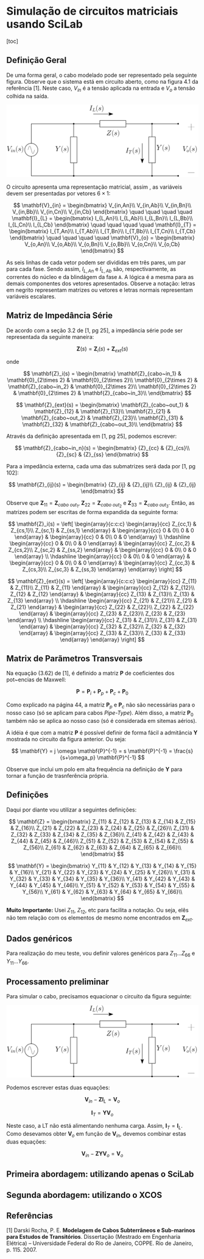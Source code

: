 # Simulação de circuitos matriciais usando SciLab






[toc]



<!-- 
-------------------------------------------------
-------------------------------------------------
-------------------------------------------------
-------------------------------------------------
-------------------------------------------------
-->
## Definição Geral

De uma forma geral, o cabo modelado pode ser representado pela seguinte figura. Observe que o sistema está em circuito aberto, como na figura 4.1 da referência [1]. Neste caso, $V_{in}$ é a tensão aplicada na entrada e $V_o$ a tensão colhida na saída.


<p align="center">
<img src="./figuras/LT_aberta.svg">
</p>


O circuito apresenta uma representação matricial, assim , as variáveis devem ser presentadas por vetores $6 \times 1$:

$$
\mathbf{V}_{in} =
\begin{bmatrix}
V_{in,An}\\ 
V_{in,Ab}\\
V_{in,Bn}\\ 
V_{in,Bb}\\ 
V_{in,Cn}\\ 
V_{in,Cb}    
\end{bmatrix}
\quad \quad \quad \quad 
\mathbf{I}_{L} =
\begin{bmatrix}
I_{L,An}\\ 
I_{L,Ab}\\
I_{L,Bn}\\ 
I_{L,Bb}\\ 
I_{L,Cn}\\ 
I_{L,Cb}    
\end{bmatrix}
\quad \quad \quad \quad 
\mathbf{I}_{T} =
\begin{bmatrix}
I_{T,An}\\ 
I_{T,Ab}\\
I_{T,Bn}\\ 
I_{T,Bb}\\ 
I_{T,Cn}\\ 
I_{T,Cb}    
\end{bmatrix}
\quad \quad \quad \quad 
\mathbf{V}_{o} =
\begin{bmatrix}
V_{o,An}\\ 
V_{o,Ab}\\
V_{o,Bn}\\ 
V_{o,Bb}\\ 
V_{o,Cn}\\ 
V_{o,Cb}    
\end{bmatrix}
$$

As seis linhas de cada vetor podem ser divididas em três pares, um par para cada fase. Sendo assim, $I_{L,An}$ e $I_{L,Ab}$ são, respectivamente, as correntes do núcleo e da blindágem da fase <code>A</code>. A lógica é a mesma para as demais componentes dos vetores apresentados. Observe a notação: letras em negrito representam matrizes ou vetores e letras normais representam variáveis escalares.  



<!-- 
-------------------------------------------------
-------------------------------------------------
-------------------------------------------------
-------------------------------------------------
-------------------------------------------------
-->
## Matriz de Impedância Série

De acordo com a seção 3.2 de [1, pg 25], a impedância série pode ser representada da seguinte maneira:

$$
\mathbf{Z}(s) = \mathbf{Z}_i(s) + \mathbf{Z}_{ext}(s) 
$$

onde 

$$
\mathbf{Z}_i(s) = 
\begin{bmatrix}
\mathbf{Z}_{cabo~in_1} & \mathbf{0}_{2\times 2} & \mathbf{0}_{2\times 2}\\
\mathbf{0}_{2\times 2} & \mathbf{Z}_{cabo~in_2} & \mathbf{0}_{2\times 2}\\
\mathbf{0}_{2\times 2} & \mathbf{0}_{2\times 2} & \mathbf{Z}_{cabo~in_3}\\    
\end{bmatrix} 
$$

$$
\mathbf{Z}_{ext}(s) = 
\begin{bmatrix}
\mathbf{Z}_{cabo~out_1} & \mathbf{Z}_{12} & \mathbf{Z}_{13}\\
\mathbf{Z}_{21} & \mathbf{Z}_{cabo~out_2} & \mathbf{Z}_{23}\\
\mathbf{Z}_{31} & \mathbf{Z}_{32} & \mathbf{Z}_{cabo~out_3}\\    
\end{bmatrix} 
$$


Através da definição apresentada em [1, pg 25], podemos escrever:

$$
\mathbf{Z}_{cabo~in_n}(s) = 
\begin{bmatrix}
{Z}_{cc} & {Z}_{cs}\\
{Z}_{sc} & {Z}_{ss}
\end{bmatrix} 
$$


Para a impedância externa, cada uma das submatrizes será dada por [1, pg 102]:

$$
\mathbf{Z}_{ij}(s) = 
\begin{bmatrix}
{Z}_{ij} & {Z}_{ij}\\
{Z}_{ij} & {Z}_{ij}
\end{bmatrix} 
$$

Observe que $\mathbf{Z}_{11} = \mathbf{Z}_{cabo~out_1}$, $\mathbf{Z}_{22} = \mathbf{Z}_{cabo~out_2}$ e $\mathbf{Z}_{33} = \mathbf{Z}_{cabo~out_3}$. Então, as matrizes podem ser escritas de forma expandida da seguinte forma:

$$
\mathbf{Z}_i(s) = 
\left[
\begin{array}{c:c:c}
    \begin{array}{cc}
        Z_{cc,1} & Z_{cs,1}\\
        Z_{sc,1} & Z_{ss,1}
    \end{array} &
       \begin{array}{cc}
        0 & 0\\
        0 & 0
    \end{array} &
    \begin{array}{cc}
        0 & 0\\
        0 & 0
    \end{array} \\ \hdashline
    \begin{array}{cc}
        0 & 0\\
        0 & 0
    \end{array} &
    \begin{array}{cc}
        Z_{cc,2} & Z_{cs,2}\\
        Z_{sc,2} & Z_{ss,2}
    \end{array} &
    \begin{array}{cc}
        0 & 0\\
        0 & 0
    \end{array} \\ \hdashline
    \begin{array}{cc}
        0 & 0\\
        0 & 0
    \end{array} &
    \begin{array}{cc}
        0 & 0\\
        0 & 0
    \end{array} &
    \begin{array}{cc}
        Z_{cc,3} & Z_{cs,3}\\
        Z_{sc,3} & Z_{ss,3}
    \end{array}
\end{array}
\right]
$$




$$
\mathbf{Z}_{ext}(s) = 
\left[
\begin{array}{c:c:c}
    \begin{array}{cc}
        Z_{11} & Z_{11}\\
        Z_{11} & Z_{11}
    \end{array} &
       \begin{array}{cc}
        Z_{12} & Z_{12}\\
        Z_{12} & Z_{12}
    \end{array} &
    \begin{array}{cc}
        Z_{13} & Z_{13}\\
        Z_{13} & Z_{13}
    \end{array} \\ \hdashline
    \begin{array}{cc}
        Z_{21} & Z_{21}\\
        Z_{21} & Z_{21}
    \end{array} &
    \begin{array}{cc}
        Z_{22} & Z_{22}\\
        Z_{22} & Z_{22}
    \end{array} &
    \begin{array}{cc}
        Z_{23} & Z_{23}\\
        Z_{23} & Z_{23}
    \end{array} \\ \hdashline
    \begin{array}{cc}
        Z_{31} & Z_{31}\\
        Z_{31} & Z_{31}
    \end{array} &
    \begin{array}{cc}
        Z_{32} & Z_{32}\\
        Z_{32} & Z_{32}
    \end{array} &
    \begin{array}{cc}
        Z_{33} & Z_{33}\\
        Z_{33} & Z_{33}
    \end{array}
\end{array}
\right]
$$



<!-- 
-------------------------------------------------
-------------------------------------------------
-------------------------------------------------
-------------------------------------------------
-------------------------------------------------
-->
## Matrix de Parãmetros Transversais

Na equação (3.62) de [1], é definido a matriz $\mathbf{P}$ de coeficientes dos pot~encias de Maxwell:

$$
\mathbf{P} = \mathbf{P}_i + \mathbf{P}_p + \mathbf{P}_c + \mathbf{P}_0
$$


Como explicado na página 44, a matriz $\mathbf{P}_p$ e $\mathbf{P}_c$ não são necessárias para o nosso caso (só se aplicam para cabos *Pipe-Type*). Além disso, a matriz $\mathbf{P}_0$ também não se aplica ao nosso caso (só é considerada em sitemas aérios).


A idéia é que com a matriz $\mathbf{P}$ é possível definir de forma fácil a admitância $\mathbf{Y}$ mostrada no circuito da figura anterior. Ou seja:

$$
\mathbf{Y} =
j \omega \mathbf{P}^{-1} = s \mathbf{P}^{-1} =
\frac{s}{s+\omega_p} \mathbf{P}^{-1}  
$$

Observe que inclui um polo em alta frequência na definição de $\mathbf{Y}$ para tornar a função de trasnferência própria.






<!-- 
-------------------------------------------------
-------------------------------------------------
-------------------------------------------------
-------------------------------------------------
-------------------------------------------------
-->
## Definições

Daqui por diante vou utilizar a seguintes definições:


$$
\mathbf{Z} =
\begin{bmatrix}
    Z_{11} & Z_{12} & Z_{13} & Z_{14} & Z_{15} & Z_{16}\\
    Z_{21} & Z_{22} & Z_{23} & Z_{24} & Z_{25} & Z_{26}\\
    Z_{31} & Z_{32} & Z_{33} & Z_{34} & Z_{35} & Z_{36}\\
    Z_{41} & Z_{42} & Z_{43} & Z_{44} & Z_{45} & Z_{46}\\
    Z_{51} & Z_{52} & Z_{53} & Z_{54} & Z_{55} & Z_{56}\\
    Z_{61} & Z_{62} & Z_{63} & Z_{64} & Z_{65} & Z_{66}\\
\end{bmatrix}
$$


$$
\mathbf{Y} =
\begin{bmatrix}
    Y_{11} & Y_{12} & Y_{13} & Y_{14} & Y_{15} & Y_{16}\\
    Y_{21} & Y_{22} & Y_{23} & Y_{24} & Y_{25} & Y_{26}\\
    Y_{31} & Y_{32} & Y_{33} & Y_{34} & Y_{35} & Y_{36}\\
    Y_{41} & Y_{42} & Y_{43} & Y_{44} & Y_{45} & Y_{46}\\
    Y_{51} & Y_{52} & Y_{53} & Y_{54} & Y_{55} & Y_{56}\\
    Y_{61} & Y_{62} & Y_{63} & Y_{64} & Y_{65} & Y_{66}\\
\end{bmatrix}
$$



**Muito Importante:** Usei $Z_{11}$, $Z_{12}$, etc para facilita a notação. Ou seja, elês não tem relação com os elementos de mesmo nome encontrados em $\mathbf{Z}_{ext}$.


<!-- 
-------------------------------------------------
-------------------------------------------------
-------------------------------------------------
-------------------------------------------------
-------------------------------------------------
-->
## Dados genéricos

Para realização do meu teste, vou definir valores genéricos para $Z_{11} \dots Z_{66}$ e $Y_{11} \dots Y_{66}$. 

<!-- 
-------------------------------------------------
-------------------------------------------------
-------------------------------------------------
-------------------------------------------------
-------------------------------------------------
-->
## Processamento preliminar


Para simular o cabo, precisamos equacionar o circuito da figura seguinte:


<p align="center">
<img src="./figuras/LT_aberta.svg">
</p>


Podemos escrever estas duas equações:

$$
\mathbf{V}_{in} - \mathbf{Z} \mathbf{I}_{L} = \mathbf{V}_o
$$


$$
\mathbf{I}_{T} = \mathbf{Y} \mathbf{V}_{o} 
$$


Neste caso, a LT não está alimentando nenhuma carga. Assim, $\mathbf{I}_{T} = \mathbf{I}_{L}$. Como desevamos obter $\mathbf{V}_{o}$ em função de $\mathbf{V}_{in}$, devemos combinar estas duas equações:


$$
\mathbf{V}_{in} - \mathbf{Z} \mathbf{Y} \mathbf{V}_{o}  = \mathbf{V}_o
$$


<!-- 
-------------------------------------------------
-------------------------------------------------
-------------------------------------------------
-------------------------------------------------
-------------------------------------------------
-->
## Primeira abordagem: utilizando apenas o SciLab 








<!-- 
-------------------------------------------------
-------------------------------------------------
-------------------------------------------------
-------------------------------------------------
-------------------------------------------------
-->
## Segunda abordagem: utilizando o XCOS









<!-- 
-------------------------------------------------
-------------------------------------------------
-------------------------------------------------
-------------------------------------------------
-------------------------------------------------
-->
## Referências

[1] Darski Rocha, P. E. **Modelagem de Cabos Subterrâneos e Sub-marinos para Estudos de Transitórios**. Dissertação (Mestrado em Engenharia Elétrica) – Universidade Federal do Rio de Janeiro, COPPE. Rio de Janeiro, p. 115. 2007.
